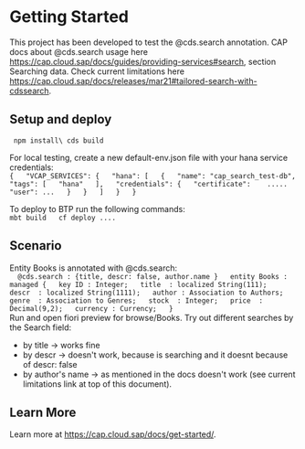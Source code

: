# Getting Started
 
This project has been developed to test the @cds.search annotation.
CAP docs about @cds.search usage here https://cap.cloud.sap/docs/guides/providing-services#search, section Searching data.
Check current limitations here https://cap.cloud.sap/docs/releases/mar21#tailored-search-with-cdssearch.

## Setup and deploy

`` 
npm install\
cds build
``

For local testing, create a new default-env.json file with your hana service credentials:  
``
{  
  "VCAP_SERVICES": {  
    "hana": [  
      {  
        "name": "cap_search_test-db",  
        "tags": [  
          "hana"  
        ],  
        "credentials": {  
          "certificate":   
          .....  
          "user": ...  
        }  
      }  
    ]  
  }  
}  
``  

To deploy to BTP run the following commands:  
``
mbt build  
cf deploy ....  
`` 

## Scenario

Entity Books is annotated with @cds.search:  
``  
@cds.search : {title, descr: false, author.name }  
entity Books : managed {  
  key ID : Integer;  
  title  : localized String(111);  
  descr  : localized String(1111);  
  author : Association to Authors;  
  genre  : Association to Genres;  
  stock  : Integer;  
  price  : Decimal(9,2);  
  currency : Currency;  
}  
``  
Run and open fiori preview for browse/Books.
Try out different searches by the Search field:
- by title -> works fine
- by descr -> doesn't work, because is searching and it doesnt because of descr: false
- by author's name -> as mentioned in the docs doesn't work (see current limitations link at top of this document).


## Learn More

Learn more at https://cap.cloud.sap/docs/get-started/.
